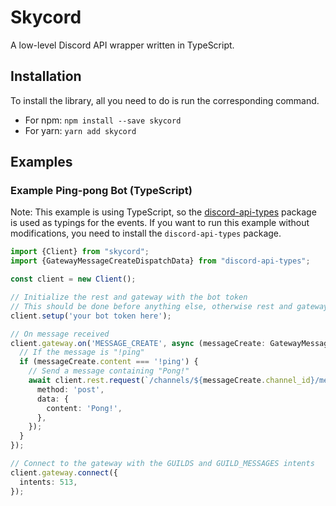 # Skycord
A low-level Discord API wrapper written in TypeScript.

## Installation
To install the library, all you need to do is run the corresponding command.
- For npm: `npm install --save skycord`
- For yarn: `yarn add skycord`

## Examples

### Example Ping-pong Bot (TypeScript)
Note: This example is using TypeScript, so the [discord-api-types](https://github.com/discordjs/discord-api-types) package is used as typings for the events. If you want to run this example without modifications, you need to install the `discord-api-types` package.
```ts
import {Client} from "skycord";
import {GatewayMessageCreateDispatchData} from "discord-api-types";

const client = new Client();

// Initialize the rest and gateway with the bot token
// This should be done before anything else, otherwise rest and gateway will be undefined.
client.setup('your bot token here');

// On message received
client.gateway.on('MESSAGE_CREATE', async (messageCreate: GatewayMessageCreateDispatchData) => {
  // If the message is "!ping"
  if (messageCreate.content === '!ping') {
    // Send a message containing "Pong!"
    await client.rest.request(`/channels/${messageCreate.channel_id}/messages`, {
      method: 'post',
      data: {
        content: 'Pong!',
      },
    });
  }
});

// Connect to the gateway with the GUILDS and GUILD_MESSAGES intents
client.gateway.connect({
  intents: 513,
});
```
